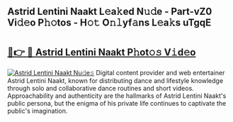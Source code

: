 ## Astrid Lentini Naakt L𝚎a𝚔ed N𝚞𝚍e - Part-vZ0 Vi𝚍𝚎o P𝚑𝚘tos - H𝚘𝚝 O𝚗𝚕yf𝚊ns L𝚎a𝚔s uTgqE

# <h2><a href="http://kf6kev.oniu.top/?m=Astrid+Lentini+Naakt">🔗👉 🔴 Astrid Lentini Naakt P𝚑ot𝚘𝚜 V𝚒d𝚎o</a></h2>

[![Astrid Lentini Naakt Nu𝚍e𝚜](https://i.imgur.com/0qMVB7G.gif)](http://kf6kev.oniu.top/?m=Astrid+Lentini+Naakt)
Digital content provider and web entertainer Astrid Lentini Naakt, known for distributing dance and lifestyle knowledge through solo and collaborative dance routines and short videos. Approachability and authenticity are the hallmarks of Astrid Lentini Naakt's public persona, but the enigma of his private life continues to captivate the public's imagination.  
